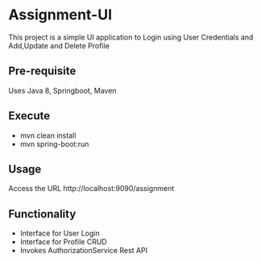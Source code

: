 # Assignment-UI

This project is a simple UI application to Login using User Credentials and Add,Update and Delete Profile

## Pre-requisite

Uses Java 8, Springboot, Maven

## Execute

- mvn clean install 
- mvn spring-boot:run


## Usage

Access the URL http://localhost:9090/assignment

## Functionality

- Interface for User Login
- Interface for Profile CRUD
- Invokes AuthorizationService Rest API

